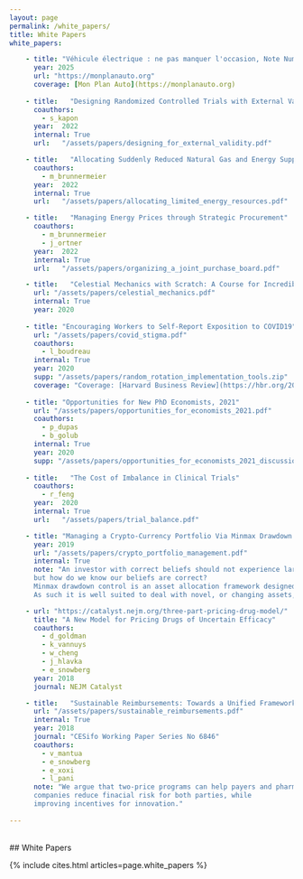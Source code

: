 ```yaml
---
layout: page
permalink: /white_papers/
title: White Papers
white_papers:

    - title: "Véhicule électrique : ne pas manquer l'occasion, Note Numero 85 du Conseil d'Analyse Économique"
      year: 2025
      url: "https://monplanauto.org"
      coverage: [Mon Plan Auto](https://monplanauto.org)
  
    - title:   "Designing Randomized Controlled Trials with External Validity in Mind"
      coauthors:  
        - s_kapon
      year:  2022
      internal: True
      url:   "/assets/papers/designing_for_external_validity.pdf"   

    - title:   "Allocating Suddenly Reduced Natural Gas and Energy Supplies"
      coauthors:  
        - m_brunnermeier
      year:  2022
      internal: True
      url:   "/assets/papers/allocating_limited_energy_resources.pdf"

    - title:   "Managing Energy Prices through Strategic Procurement"
      coauthors:  
        - m_brunnermeier
        - j_ortner
      year:  2022
      internal: True
      url:   "/assets/papers/organizing_a_joint_purchase_board.pdf"

    - title:   "Celestial Mechanics with Scratch: A Course for Incredibly Ambitious Kids" 
      url: "/assets/papers/celestial_mechanics.pdf"
      internal: True
      year: 2020
      
    - title: "Encouraging Workers to Self-Report Exposition to COVID19"
      url: "/assets/papers/covid_stigma.pdf"
      coauthors:
        - l_boudreau
      internal: True
      year: 2020
      supp: "/assets/papers/random_rotation_implementation_tools.zip"
      coverage: "Coverage: [Harvard Business Review](https://hbr.org/2020/08/how-to-get-employees-to-report-their-covid-19-risk)"
      
    - title: "Opportunities for New PhD Economists, 2021"
      url: "/assets/papers/opportunities_for_economists_2021.pdf"
      coauthors:
        - p_dupas
        - b_golub
      internal: True
      year: 2020
      supp: "/assets/papers/opportunities_for_economists_2021_discussion.pdf"
      
    - title:   "The Cost of Imbalance in Clinical Trials"
      coauthors:  
        - r_feng
      year:  2020
      internal: True
      url:   "/assets/papers/trial_balance.pdf"

    - title: "Managing a Crypto-Currency Portfolio Via Minmax Drawdown Control"
      year: 2019
      url: "/assets/papers/crypto_portfolio_management.pdf"
      internal: True
      note: "An investor with correct beliefs should not experience large drawdowns, 
      but how do we know our beliefs are correct? 
      Minmax drawdown control is an asset allocation framework designed to guarantee low drawdowns against both safe and risky underlying assets. 
      As such it is well suited to deal with novel, or changing assets, such as crypto-currencies." 

    - url: "https://catalyst.nejm.org/three-part-pricing-drug-model/"
      title: "A New Model for Pricing Drugs of Uncertain Efficacy"
      coauthors:
        - d_goldman
        - k_vannuys
        - w_cheng
        - j_hlavka
        - e_snowberg
      year: 2018
      journal: NEJM Catalyst

    - title:   "Sustainable Reimbursements: Towards a Unified Framework for Pricing Drugs with Significant Uncertainties" 
      url: "/assets/papers/sustainable_reimbursements.pdf"
      internal: True
      year: 2018
      journal: "CESifo Working Paper Series No 6846"
      coauthors:
        - v_mantua
        - e_snowberg
        - e_xoxi
        - l_pani
      note: "We argue that two-price programs can help payers and pharmaceutical 
      companies reduce finacial risk for both parties, while 
      improving incentives for innovation."
      
---
```

<br>
## White Papers 

{% include cites.html articles=page.white_papers %}
